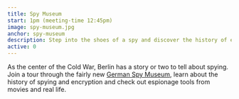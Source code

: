 ```yaml
---
title: Spy Museum
start: 1pm (meeting-time 12:45pm)
image: spy-museum.jpg
anchor: spy-museum
description: Step into the shoes of a spy and discover the history of espionage
active: 0
---
```


As the center of the Cold War, Berlin has a story or two to tell about spying. Join a tour through the fairly new [German Spy Museum](https://www.deutsches-spionagemuseum.de/), learn about the history of spying and encryption and check out espionage tools from movies and real life. 
